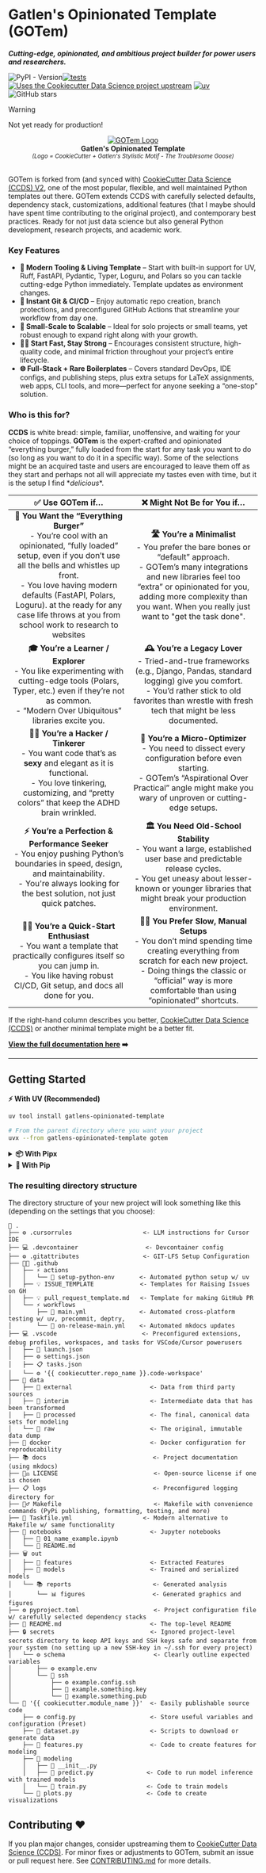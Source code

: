 # Gatlen's Opinionated Template (GOTem)

**_Cutting-edge, opinionated, and ambitious project builder for power users and researchers._**

![PyPI - Version](https://img.shields.io/pypi/v/gatlens-opinionated-template?style=flat)[![tests](https://github.com/GatlenCulp/gatlens-opinionated-template/actions/workflows/tests.yml/badge.svg)](https://github.com/GatlenCulp/gatlens-opinionated-template/actions/workflows/tests.yml) [![Uses the Cookiecutter Data Science project upstream](https://img.shields.io/badge/CCDS-Project%20fork-328F97?logo=cookiecutter)](https://cookiecutter-data-science.drivendata.org/) [![uv](https://img.shields.io/endpoint?url=https://raw.githubusercontent.com/astral-sh/uv/main/assets/badge/v0.json)](https://github.com/astral-sh/uv) ![GitHub stars](https://img.shields.io/github/stars/gatlenculp/homebrew-vivaria?style=social)

<!-- TODO: https://github.com/pytest-dev/cookiecutter-pytest-plugin -->

> [!WARNING]
> Not yet ready for production!

<div align="center">
  <a href="https://gatlenculp.github.io/gatlens-opinionated-template/">
    <img src="./docs/docs/gotem.png" alt="GOTem Logo" style="max-width: 250px;"/>
  </a>
  <br/>
  <b>Gatlen's Opinionated Template</b>
  <br/>
  <small><i>(Logo = CookieCutter + Gatlen's Stylistic Motif - The Troublesome Goose)</i></small>
</div>
<br>

GOTem is forked from (and synced with) [CookieCutter Data Science (CCDS) V2](https://cookiecutter-data-science.drivendata.org/), one of the most popular, flexible, and well maintained Python templates out there. GOTem extends CCDS with carefully selected defaults, dependency stack, customizations, additional features (that I maybe should have spent time contributing to the original project), and contemporary best practices. Ready for not just data science but also general Python development, research projects, and academic work.

### Key Features

- **🚀 Modern Tooling & Living Template** – Start with built-in support for UV, Ruff, FastAPI, Pydantic, Typer, Loguru, and Polars so you can tackle cutting-edge Python immediately. Template updates as environment changes.
- **🙌 Instant Git & CI/CD** – Enjoy automatic repo creation, branch protections, and preconfigured GitHub Actions that streamline your workflow from day one.
- **🤝 Small-Scale to Scalable** – Ideal for solo projects or small teams, yet robust enough to expand right along with your growth.
- **🏃‍♂️ Start Fast, Stay Strong** – Encourages consistent structure, high-quality code, and minimal friction throughout your project’s entire lifecycle.
- **🌐 Full-Stack + Rare Boilerplates** – Covers standard DevOps, IDE configs, and publishing steps, plus extra setups for LaTeX assignments, web apps, CLI tools, and more—perfect for anyone seeking a “one-stop” solution.

### Who is this for?

**CCDS** is white bread: simple, familiar, unoffensive, and waiting for your choice of toppings. **GOTem** is the expert-crafted and opinionated “everything burger,” fully loaded from the start for any task you want to do (so long as you want to do it in a specific way). Some of the selections might be an acquired taste and users are encouraged to leave them off as they start and perhaps not all will appreciate my tastes even with time, but it is the setup I find \*_delicious_\*.

|                                                                                                                                                   **✅ Use GOTem if…**                                                                                                                                                   |                                                                                                                    **❌ Might Not Be for You if…**                                                                                                                     |
| :----------------------------------------------------------------------------------------------------------------------------------------------------------------------------------------------------------------------------------------------------------------------------------------------------------------------: | :--------------------------------------------------------------------------------------------------------------------------------------------------------------------------------------------------------------------------------------------------------------------: |
| **🍔 You Want the “Everything Burger”** <br> - You’re cool with an opinionated, “fully loaded” setup, even if you don’t use all the bells and whistles up front. <br> - You love having modern defaults (FastAPI, Polars, Loguru). at the ready for any case life throws at you from school work to research to websites | **🛣️ You’re a Minimalist** <br> - You prefer the bare bones or “default” approach. <br> - GOTem’s many integrations and new libraries feel too “extra” or opinionated for you, adding more complexity than you want. When you really just want to "get the task done". |
|                                                           **🎓 You’re a Learner / Explorer** <br> - You like experimenting with cutting-edge tools (Polars, Typer, etc.) even if they’re not as common. <br> - “Modern Over Ubiquitous” libraries excite you.                                                            |                    **🕰️ You’re a Legacy Lover** <br> - Tried-and-true frameworks (e.g., Django, Pandas, standard logging) give you comfort. <br> - You’d rather stick to old favorites than wrestle with fresh tech that might be less documented.                     |
|                                                        **👨‍💻 You’re a Hacker / Tinkerer** <br> - You want code that’s as **sexy** and elegant as it is functional. <br> - You love tinkering, customizing, and “pretty colors” that keep the ADHD brain wrinkled.                                                         |                            **🔎 You’re a Micro-Optimizer** <br> - You need to dissect every configuration before even starting. <br> - GOTem’s “Aspirational Over Practical” angle might make you wary of unproven or cutting-edge setups.                             |
|                                                     **⚡ You’re a Perfection & Performance Seeker** <br> - You enjoy pushing Python’s boundaries in speed, design, and maintainability. <br> - You're always looking for the best solution, not just quick patches.                                                      |                    **🏛️ You Need Old-School Stability** <br> - You want a large, established user base and predictable release cycles. <br> - You get uneasy about lesser-known or younger libraries that might break your production environment.                     |
|                                                           **🏃‍♂️ You’re a Quick-Start Enthusiast** <br> - You want a template that practically configures itself so you can jump in. <br> - You like having robust CI/CD, Git setup, and docs all done for you.                                                            |               **🚶‍♂️ You Prefer Slow, Manual Setups** <br> - You don’t mind spending time creating everything from scratch for each new project. <br> - Doing things the classic or “official” way is more comfortable than using “opinionated” shortcuts.               |

If the right-hand column describes you better, [CookieCutter Data Science (CCDS)](https://cookiecutter-data-science.drivendata.org/) or another minimal template might be a better fit.

**[View the full documentation here](https://gatlenculp.github.io/gatlens-opinionated-template/) ➡️**

______________________________________________________________________

## Getting Started

<b>⚡️ With UV (Recommended)</b>

```bash
uv tool install gatlens-opinionated-template

# From the parent directory where you want your project
uvx --from gatlens-opinionated-template gotem
```

<details>
<summary><b>📦 With Pipx</b></summary>

```bash
pipx install gatlens-opinionated-template

# From the parent directory where you want your project
gotem
```

</details>

<details>
<summary><b>🐍 With Pip</b></summary>

```bash
pip install gatlens-opinionated-template

# From the parent directory where you want your project
gotem
```

</details>

<!-- _I'm looking for a way to use [Cruft](https://cruft.github.io/cruft/) over [CookieCutter](https://www.cookiecutter.io/) + CCDS, but for now, CCDS needs to be used due to their custom configuration_ -->

<!-- It is recommended to use [Cruft](https://cruft.github.io/cruft/) instead of [CookieCutter](https://www.cookiecutter.io/). The resulting project is the same, but with the added option of being able to sync your project with the original template if this repository updates as if it were an incomming commit.

Clone using Cruft
```bash
    cruft create https://github.com/GatlenCulp/gatlens-opinionated-template
``` -->

### The resulting directory structure

The directory structure of your new project will look something like this (depending on the settings that you choose):

```
📁 .
├── ⚙️ .cursorrules                    <- LLM instructions for Cursor IDE
├── 💻 .devcontainer                   <- Devcontainer config
├── ⚙️ .gitattributes                  <- GIT-LFS Setup Configuration
├── 🧑‍💻 .github
│   ├── ⚡️ actions
│   │   └── 📁 setup-python-env       <- Automated python setup w/ uv
│   ├── 💡 ISSUE_TEMPLATE             <- Templates for Raising Issues on GH
│   ├── 💡 pull_request_template.md   <- Template for making GitHub PR
│   └── ⚡️ workflows
│       ├── 🚀 main.yml               <- Automated cross-platform testing w/ uv, precommit, deptry,
│       └── 🚀 on-release-main.yml    <- Automated mkdocs updates
├── 💻 .vscode                        <- Preconfigured extensions, debug profiles, workspaces, and tasks for VSCode/Cursor powerusers
│   ├── 🚀 launch.json
│   ├── ⚙️ settings.json
│   ├── 📋 tasks.json
│   └── ⚙️ '{{ cookiecutter.repo_name }}.code-workspace'
├── 📁 data
│   ├── 📁 external                      <- Data from third party sources
│   ├── 📁 interim                       <- Intermediate data that has been transformed
│   ├── 📁 processed                     <- The final, canonical data sets for modeling
│   └── 📁 raw                           <- The original, immutable data dump
├── 🐳 docker                            <- Docker configuration for reproducability
├── 📚 docs                              <- Project documentation (using mkdocs)
├── 👩‍⚖️ LICENSE                           <- Open-source license if one is chosen
├── 📋 logs                              <- Preconfigured logging directory for
├── 👷‍♂️ Makefile                          <- Makefile with convenience commands (PyPi publishing, formatting, testing, and more)
├── 🚀 Taskfile.yml                    <- Modern alternative to Makefile w/ same functionality
├── 📁 notebooks                         <- Jupyter notebooks
│   ├── 📓 01_name_example.ipynb
│   └── 📰 README.md
├── 🗑️ out
│   ├── 📁 features                      <- Extracted Features
│   ├── 📁 models                        <- Trained and serialized models
│   └── 📚 reports                       <- Generated analysis
│       └── 📊 figures                   <- Generated graphics and figures
├── ⚙️ pyproject.toml                     <- Project configuration file w/ carefully selected dependency stacks
├── 📰 README.md                         <- The top-level README
├── 🔒 secrets                           <- Ignored project-level secrets directory to keep API keys and SSH keys safe and separate from your system (no setting up a new SSH-key in ~/.ssh for every project)
│   └── ⚙️ schema                         <- Clearly outline expected variables
│       ├── ⚙️ example.env
│       └── 🔑 ssh
│           ├── ⚙️ example.config.ssh
│           ├── 🔑 example.something.key
│           └── 🔑 example.something.pub
└── 🚰 '{{ cookiecutter.module_name }}'  <- Easily publishable source code
    ├── ⚙️ config.py                     <- Store useful variables and configuration (Preset)
    ├── 🐍 dataset.py                    <- Scripts to download or generate data
    ├── 🐍 features.py                   <- Code to create features for modeling
    ├── 📁 modeling
    │   ├── 🐍 __init__.py
    │   ├── 🐍 predict.py               <- Code to run model inference with trained models
    │   └── 🐍 train.py                 <- Code to train models
    └── 🐍 plots.py                     <- Code to create visualizations
```

<!--
This project is more of a hobby and research project more than it is a practical template. Gatlen really enjoys the occasional research on the tooling ecosystem and understanding which tools solve what problems and how. He tends to have a very prefectionist perspective on projects beyond what is practical. Many of the packages included in this project, Gatlen has not yet used, but rather examined and compared against other tools and determined to be something to leverage once the need arises. The selection of packages and tools are in a way, a reminder of what resources he has have determined in advance to likely be helpful.

Here are a few guiding principles of this template to determine whether or not you should use it:
1. **Modern and Supported over Ubiquitous** -- Many of the packages and tools I have chosen for this package are NOT the defaults. (Another possible name for this template was "Everything but Defaults"). Unless I deem a built-in library to be the best of its type, it is likely unused. Instead of Logging I used Loguru. Instead of MatPlotLib I use Plotly. Instead of json I used orjson. Instead of pip I used UV. Instead of Django or Flask I used FastAPI. Instead of Argparse I use Typer.  Instead of Time, I use Arrow. Instead of Pandas I use Polars. It's not that these packages aren't used, they are extremely popular and indeed tend to offer better speed and functionality than the "defaults." Perhaps this is simply a selection of trendy packages that add unnecessary bloat and learning curves. But I think these packages can be a helpful learning experience that help me and others leverage the power this new rust-powered python ecosystem of tools that will become increasingly popular with time. Yes, these might not have as much developer documentation or extensions built up around it, but I think they important nonetheless and the novelty is also a plus in the sense that a lot of baggage and backwards-compatability that comes with an established package is not there. There aren't a lot of shitty tutorials from 15 years ago and a bloated API. Instead there is a very clear cut API with great defaults. Often times these packages work just with the sam syntax as the old greats do.
2. **Aspirational over Practical** --...
3. **Simplicity** -- I tend to pick packages that offer a lot of power with very simple and non-intrusive syntax. As an example, Django is a popular web framework that is very opinionated and requires a particular project structure and syntax to play nicely. Indeed, much of what it does is batteries-included best practice with tons of extensions made by the community, but it is also a very heavy library and once you start with a Django project, it is very hard to switch. I try to make it as easy as possible to switch in and out whatever you want to use.
4. **Good Defaults** -- To me, it's important to have good defaults on the packages I have set up so I can just import them and know I'm getting the best experience out of the box. A lot of this is the reason why I choose these modern packages -- because instead of having to bend over backwards to make things backwards compatible, the package can get a hard restart with decades of learning what the established greats did. I think about it this way: If The reset button were to be hit right now on the what tools and packages people used in Python, what do I wish they did?
5. **Customizability** -- I love customizing my tools and opt for tools where I can do a lot of customization and fiddling.
6. **Small Teams / Individual** -- As someone who personally tends to work by myself or with a few people on research projects, I gear this template towards iterating quickly and with high quality. If a tool requires such deep knowledge that someone has to spend a day researching it just to use, I don't want it.
7. **Scalable** -- As noted above, this is mainly geared to individuals and small teams. However, in the case you want to scale production or team size or even if you move to a new and larger organization, I want those skills to transfer and for there to be little more to learn and so that you don't have to learn an entirely new skillset or library. -->

## Contributing ❤️

If you plan major changes, consider upstreaming them to [CookieCutter Data Science (CCDS)](https://github.com/drivendataorg/cookiecutter-data-science). For minor fixes or adjustments to GOTem, submit an issue or pull request here. See [CONTRIBUTING.md](./CONTRIBUTING.md) for more details.
